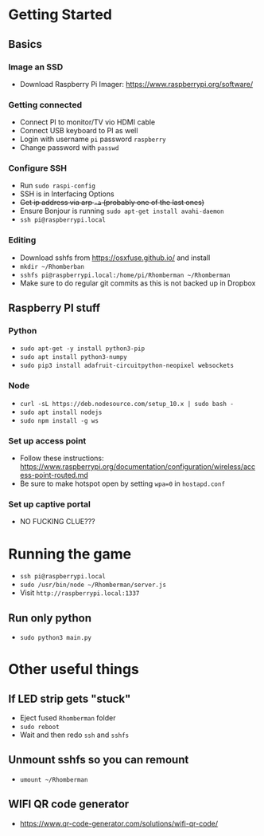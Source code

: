 
# Getting Started

## Basics

### Image an SSD

- Download Raspberry Pi Imager: https://www.raspberrypi.org/software/

### Getting connected

- Connect PI to monitor/TV vio HDMI cable
- Connect USB keyboard to PI as well
- Login with username `pi` password `raspberry`
- Change password with `passwd`

### Configure SSH

- Run `sudo raspi-config`
- SSH is in Interfacing Options
- ~~Get ip address via arp `-a` (probably one of the last ones)~~
- Ensure Bonjour is running `sudo apt-get install avahi-daemon`
- `ssh pi@raspberrypi.local`

### Editing

- Download sshfs from https://osxfuse.github.io/ and install
- `mkdir ~/Rhomberban`
- `sshfs pi@raspberrypi.local:/home/pi/Rhomberman ~/Rhomberman`
- Make sure to do regular git commits as this is not backed up in Dropbox

## Raspberry PI stuff

### Python

- `sudo apt-get -y install python3-pip`
- `sudo apt install python3-numpy`
- `sudo pip3 install adafruit-circuitpython-neopixel websockets`

### Node

- `curl -sL https://deb.nodesource.com/setup_10.x | sudo bash -`
- `sudo apt install nodejs`
- `sudo npm install -g ws`

### Set up access point

- Follow these instructions: https://www.raspberrypi.org/documentation/configuration/wireless/access-point-routed.md
- Be sure to make hotspot open by setting `wpa=0` in `hostapd.conf`

### Set up captive portal

- NO FUCKING CLUE???

# Running the game

- `ssh pi@raspberrypi.local`
- `sudo /usr/bin/node ~/Rhomberman/server.js`
- Visit `http://raspberrypi.local:1337`


## Run only python

- `sudo python3 main.py`


# Other useful things

## If LED strip gets "stuck"

- Eject fused `Rhomberman` folder
- `sudo reboot`
- Wait and then redo `ssh` and `sshfs`

## Unmount sshfs so you can remount

- `umount ~/Rhomberman`


## WIFI QR code generator

- https://www.qr-code-generator.com/solutions/wifi-qr-code/
